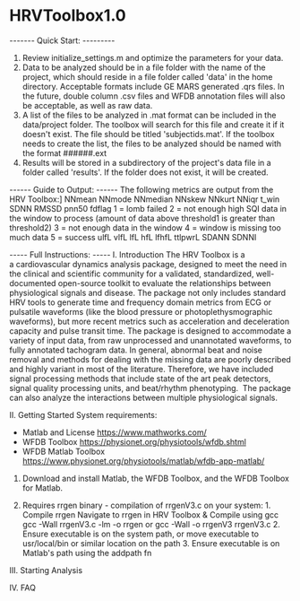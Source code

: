 # HRVToolbox1.0

------- Quick Start: ---------
1)  Review initialize_settings.m and optimize the parameters for your 
    data. 
2)  Data to be analyzed should be in a file folder with the name of the 
    project, which should reside in a file folder called 'data' in the 
    home directory. Acceptable formats include GE MARS generated .qrs 
    files. In the future, double column .csv files and WFDB annotation
    files will also be acceptable, as well as raw data.
3)  A list of the files to be analyzed in .mat format can be included in 
    the data/project folder. The toolbox will search for this file and 
    create it if it doesn't exist. The file should be titled 
    'subjectids.mat'. If the toolbox needs to create the list, the files 
    to be analyzed should be named with the format ######.ext
4)  Results will be stored in a subdirectory of the project's data file
    in a folder called 'results'. If the folder does not exist, it will be 
    created.

------ Guide to Output: ------
The following metrics are output from the HRV Toolbox:]
	NNmean
	NNmode
	NNmedian
	NNskew
	NNkurt
	NNiqr
	t_win
	SDNN
	RMSSD
	pnn50
	fdflag      1 = lomb failed
        	    2 = not enough high SQI data in the window to process
                	(amount of data above threshold1 is greater than threshold2)
            	    3 = not enough data in the window 
                    4 = window is missing too much data
                    5 = success
	ulfL
	vlfL
	lfL
	hfL
	lfhfL
	ttlpwrL
	SDANN
	SDNNI

----- Full Instructions: -----
I. Introduction
The HRV Toolbox is a a cardiovascular dynamics analysis package, designed 
to meet the need in the clinical and scientific community for a validated, 
standardized, well-documented open-source toolkit to evaluate the 
relationships between physiological signals and disease. The package not 
only includes standard HRV tools to generate time and frequency domain 
metrics from ECG or pulsatile waveforms (like the blood pressure or 
photoplethysmographic waveforms), but more recent metrics such as 
acceleration and deceleration capacity and pulse transit time. The package
is designed to accommodate a variety of input data, from raw unprocessed 
and unannotated waveforms, to fully annotated tachogram data. In general, 
abnormal beat and noise removal and methods for dealing with the missing 
data are poorly described and highly variant in most of the literature. 
Therefore, we have included signal processing methods that include state 
of the art peak detectors, signal quality processing units, and beat/rhythm 
phenotyping.  The package can also analyze the interactions between 
multiple physiological signals.

II. Getting Started
System requirements:
- Matlab and License    https://www.mathworks.com/
- WFDB Toolbox          https://physionet.org/physiotools/wfdb.shtml
- WFDB Matlab Toolbox   https://www.physionet.org/physiotools/matlab/wfdb-app-matlab/

1)  Download and install Matlab, the WFDB Toolbox, and the WFDB Toolbox
    for Matlab.

2) Requires rrgen binary - compilation of rrgenV3.c on your system:
        1.  Compile rrgen
            Navigate to rrgen in HRV Toolbox & Compile using gcc
            gcc -Wall rrgenV3.c -lm -o rrgen
                or
            gcc -Wall -o rrgenV3 rrgenV3.c 
        2.  Ensure executable is on the system path, or move executable to
            usr/local/bin or similar location on the path
        3.  Ensure executable is on Matlab's path using the addpath fn

III. Starting Analysis

IV. FAQ
